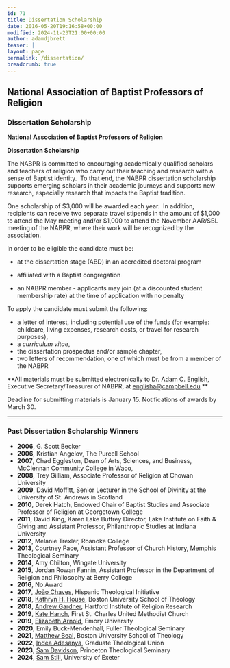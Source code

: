 ```yaml
---
id: 71
title: Dissertation Scholarship
date: 2016-05-20T19:16:58+00:00
modified: 2024-11-23T21:00+00:00
author: adamdjbrett
teaser: |
layout: page
permalink: /dissertation/
breadcrumb: true
---
```

## **National Association of Baptist Professors of Religion**

### **Dissertation Scholarship**
**National Association of Baptist Professors of Religion**

**Dissertation Scholarship**

The NABPR is committed to encouraging academically qualified scholars and teachers of religion who carry out their teaching and research with a sense of Baptist identity.  To that end, the NABPR dissertation scholarship supports emerging scholars in their academic journeys and supports new research, especially research that impacts the Baptist tradition.

One scholarship of $3,000 will be awarded each year.  In addition, recipients can receive two separate travel stipends in the amount of $1,000 to attend the May meeting and/or $1,000 to attend the November AAR/SBL meeting of the NABPR, where their work will be recognized by the association. 

In order to be eligible the candidate must be:

- at the dissertation stage (ABD) in an accredited doctoral program

- affiliated with a Baptist congregation

- an NABPR member - applicants may join (at a discounted student membership rate) at the time of application with no penalty

To apply the candidate must submit the following:

-   a letter of interest, including potential use of the funds (for example: childcare, living expenses, research costs, or travel for research purposes),
-   a *curriculum vitae*,
-   the dissertation prospectus and/or sample chapter,
-   two letters of recommendation, one of which must be from a member of the NABPR

**All materials must be submitted electronically to Dr. Adam C. English, Executive Secretary/Treasurer of NABPR, at <englisha@campbell.edu> **

Deadline for submitting materials is January 15. Notifications of awards by March 30.

***

### Past Dissertation Scholarship Winners

*   **2006**, G. Scott Becker
*   **2006**, Kristian Angelov, The Purcell School
*   **2007**, Chad Eggleston, Dean of Arts, Sciences, and Business, McClennan Community College in Waco,
*   **2008**, Trey Gilliam, Associate Professor of Religion at Chowan University
*   **2009**, David Moffitt, Senior Lecturer in the School of Divinity at the University of St. Andrews in Scotland
*   **2010**, Derek Hatch, Endowed Chair of Baptist Studies and Associate Professor of Religion at Georgetown College
*   **2011**, David King, Karen Lake Buttrey Director, Lake Institute on Faith & Giving and Assistant Professor, Philanthropic Studies at Indiana University
*   **2012**, Melanie Trexler, Roanoke College
*   **2013**, Courtney Pace, Assistant Professor of Church History, Memphis Theological Seminary
*   **2014**, Amy Chilton, Wingate University
*   **2015**, Jordan Rowan Fannin, Assistant Professor in the Department of Religion and Philosophy at Berry College
*   **2016**, No Award
*   **2017**, [João Chaves](/joao-chaves/), Hispanic Theological Initiative
*   **2018**, [Kathryn H. House](/congratulations-to-dissertation-scholarship-awardees-kathryn-house-andrew-gardner/), Boston University School of Theology
*   **2018**, [Andrew Gardner](/congratulations-to-dissertation-scholarship-awardees-kathryn-house-andrew-gardner/), Hartford Institute of Religion Research
*   **2019**, [Kate Hanch](/dissertation-scholarship-awardees-arnold-hanch/), First St. Charles United Methodist Church
*   **2019**, [Elizabeth Arnold](/dissertation-scholarship-awardees-arnold-hanch/), Emory University
*   **2020**, Emily Buck-Mendenhall, Fuller Theological Seminary
*   **2021**, [Matthew Beal](/2021-dissertation-scholarship-awardee-matthew-beal/), Boston University School of Theology
*   **2022**, [Indea Adesanya](/2022-dissertation-award-winner/), Graduate Theological Union
*   **2023**, [Sam Davidson](/sam-davidson/), Princeton Theological Seminary
*   **2024**, [Sam Still](/sam-still/), University of Exeter